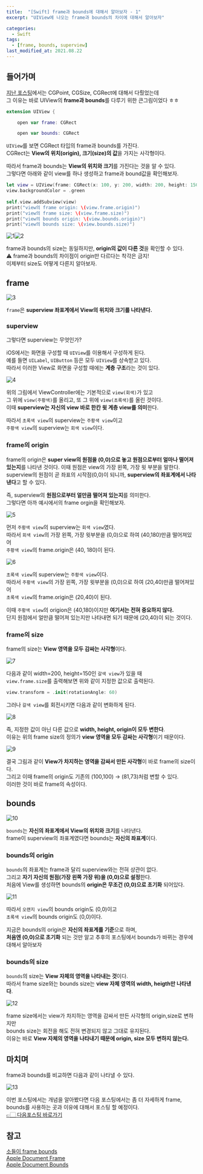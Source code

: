 ```yaml
---
title:  "[Swift] frame과 bounds에 대해서 알아보자 - 1"
excerpt: "UIView에 나오는 frame과 bounds의 차이에 대해서 알아보자"

categories:
  - Swift
tags:
  - [frame, bounds, superview]
last_modified_at: 2021.08.22
--- 
```


## 들어가며
[지난 포스팅]({{site.url}}{{site.baseurl}}/swift/CGPointCGSizeCGRect)에서는 CGPoint, CGSize, CGRect에 대해서 다뤘었는데 <br>
그 이유는 바로 UIView의 **frame과 bounds**를 다루기 위한 큰그림이었다 ㅎㅎ 

```swift
extension UIView {

    open var frame: CGRect

    open var bounds: CGRect
```
`UIView`를 보면 CGRect 타입의 frame과 bounds를 가진다. <br>
CGRect는 **View의 위치(origin), 크기(size)의 값**을 가지는 사각형이다. <br>

따라서 frame과 bounds는 **View의 위치와 크기**를 가진다는 것을 알 수 있다. <br>
그렇다면 아래와 같이 view를 하나 생성하고 frame과 bound값을 확인해보자. 
```swift
let view = UIView(frame: CGRect(x: 100, y: 200, width: 200, height: 150))
view.backgroundColor = .green
        
self.view.addSubview(view)
print("view의 frame origin: \(view.frame.origin)")
print("view의 frame size: \(view.frame.size)")
print("view의 bounds origin: \(view.bounds.origin)")
print("view의 bounds size: \(view.bounds.size)")
```
![1](/assets/images/FrameBounds/1.png)![2](/assets/images/FrameBounds/2.png)

frame과 bounds의 size는 동일하지만, **origin의 값이 다른 것**을 확인할 수 있다. <br>
⚠️ frame과 bounds의 차이점이 origin만 다르다는 착각은 금지! <br>
이제부터 size도 어떻게 다른지 알아보자.

## frame
![3](/assets/images/FrameBounds/3.png)

`frame`은 **superview 좌표계에서 View의 위치와 크기를 나타낸다.**

### superview
그렇다면 superview는 무엇인가? <br>

iOS에서는 화면을 구성할 때 `UIView`를 이용해서 구성하게 된다. <br>
예를 들면 `UILabel`, `UIButton` 등은 모두 `UIView`를 상속받고 있다. <br>
따라서 이러한 View로 화면을 구성할 때에는 **계층 구조**라는 것이 있다.

![4](/assets/images/FrameBounds/4.png)

위의 그림에서 ViewController에는 기본적으로 `view(회색)`가 있고 <br>
그 위에 `view(주황색)`를 올리고, 또 그 위에 `view(초록색)`를 올린 것이다. <br>
이때 **superview는 자신의 view 바로 한칸 윗 계층 view를 의미**한다. <br>

따라서 `초록색 view`의 superview는 `주황색 view`이고 <br>
`주황색 view`의 superview는 `회색 view`이다.

### frame의 origin
frame의 origin은 **super view의 원점을 (0,0)으로 놓고 원점으로부터 얼마나 떨어져 있는지**를 나타낸 것이다. 이때 원점은 view의 가장 왼쪽, 가장 윗 부분을 말한다. 
superview의 원점이 곧 좌표의 시작점(0,0)이 되니까, **superview의 좌표계에서 나타낸다**고 할 수 있다. 

즉, superview의 **원점으로부터 얼만큼 떨어져 있는지**를 의미한다. <br>
그렇다면 아까 예시에서의 frame orgin을 확인해보자. 

![5](/assets/images/FrameBounds/5.png)

먼저 `주황색 view`의 superview는 `회색 view`였다. <br>
따라서 `회색 view`의 가장 왼쪽, 가장 윗부분을 (0,0)으로 하여 (40,180)만큼 떨어져있어 <br>
`주황색 view`의 frame.origin은 (40, 180)이 된다. 

![6](/assets/images/FrameBounds/6.png)

`초록색 view`의 superview는 `주황색 view`이다. <br>
따라서 `주황색 view`의 가장 왼쪽, 가장 윗부분을 (0,0)으로 하여 (20,40)만큼 떨어져있어 <br>
`초록색 view`의 frame.origin은 (20,40)이 된다. <br>

이때 `주황색 view`의 origion은 (40,180)이지만 **여기서는 전혀 중요하지 않다.** <br>
단지 원점에서 얼만큼 떨어져 있는지만 나타내면 되기 때문에 (20,40)이 되는 것이다. 

### frame의 size
frame의 size는 **View 영역을 모두 감싸는 사각형**이다. <br>

![7](/assets/images/FrameBounds/7.png)

다음과 같이 width=200, height=150인 `갈색 view`가 있을 때 <br>
`view.frame.size`를 출력해보면 위와 같이 지정한 값으로 출력된다. 

```swift
view.transform = .init(rotationAngle: 60)
```
그러나 `갈색 view`를 회전시키면 다음과 같이 변화하게 된다. <br>

![8](/assets/images/FrameBounds/8.png)

즉, 지정한 값이 아닌 다른 값으로 **width, height, origin이 모두 변한다**. <br>
이유는 위의 frame size의 정의가 **view 영역을 모두 감싸는 사각형**이기 때문이다. <br>

![9](/assets/images/FrameBounds/9.png)

결국 그림과 같이 **View가 차지하는 영역을 감싸서 만든 사각형**이 바로 frame의 size이다. <br>
그리고 이때 frame의 origin도 기존의 (100,100) → (81,73)처럼 변할 수 있다. <br>
이러한 것이 바로 frame의 속성이다. 

## bounds

![10](/assets/images/FrameBounds/10.png)

`bounds`는 **자신의 좌표계에서 View의 위치와 크기**를 나타낸다. <br>
frame이 superview의 좌표계였다면 bounds는 **자신의 좌표계**이다. <br>

### bounds의 origin
`bounds`의 좌표계는 frame과 달리 superview와는 전혀 상관이 없다. <br>
그리고 **자기 자신의 원점(가장 왼쪽 가장 위)을 (0,0)으로 설정**한다. <br>
처음에 View를 생성하면 bounds의 **origin은 무조건 (0,0)으로 초기화** 되어있다. <br>

![11](/assets/images/FrameBounds/11.png)

따라서 `오랜지 view`의 bounds origin도 (0,0)이고 <br>
`초록색 view`의 bounds origin도 (0,0)이다. <br>

지금은 bounds의 origin은 **자신의 좌표계를 기준**으로 하며, <br>
**처음엔 (0,0)으로 초기화** 되는 것만 알고 추후의 포스팅에서 bounds가 바뀌는 경우에 대해서 알아보자<br>

### bounds의 size
`bounds`의 size는 **View 자체의 영역을 나타내는 것**이다. <br>
따라서 frame size와는 bounds size는 **view 자체 영역의 width, heigth만 나타낸다**. <br>

![12](/assets/images/FrameBounds/12.png)

frame size에서는 view가 차지하는 영역을 감싸서 만든 사각형의 origin,size로 변하지만 <br>
bounds size는 회전을 해도 전혀 변경되지 않고 그대로 유지된다. <br>
이유는 바로 **View 자체의 영역을 나타내기 때문에 origin, size 모두 변하지 않는다.** 

## 마치며

frame과 bounds를 비교하면 다음과 같이 나타낼 수 있다. <br>

![13](/assets/images/FrameBounds/13.png)

이번 포스팅에서는 개념을 알아봤다면 다음 포스팅에서는 좀 더 자세하게 frame, bounds를 사용하는 곳과 이유에 대해서 포스팅 할 예정이다. <br>
[👉🏻 다음포스팅 바로가기]({{site.url}}{{site.baseurl}}/swift/FrameBounds_2/)

## 참고 
[소들이 frame bounds](https://babbab2.tistory.com/44) <br>
[Apple Document Frame](https://developer.apple.com/documentation/uikit/uiview/1622621-frame) <br>
[Apple Document Bounds](https://developer.apple.com/documentation/uikit/uiview/1622580-bounds) <br>
